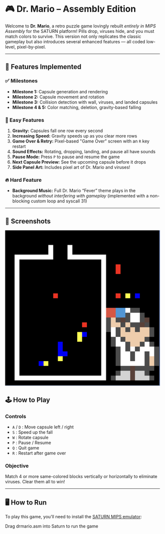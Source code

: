 # 🎮 Dr. Mario – Assembly Edition

Welcome to **Dr. Mario**, a retro puzzle game lovingly rebuilt *entirely in MIPS Assembly* for the SATURN platform! Pills drop, viruses hide, and you must match colors to survive. This version not only replicates the classic gameplay but also introduces several enhanced features — all coded low-level, pixel-by-pixel.

---

## 🚀 Features Implemented

### ✅ Milestones
- **Milestone 1:** Capsule generation and rendering
- **Milestone 2:** Capsule movement and rotation
- **Milestone 3:** Collision detection with wall, viruses, and landed capsules
- **Milestone 4 & 5:** Color matching, deletion, gravity-based falling

### 🌟 Easy Features
1. **Gravity:** Capsules fall one row every second
2. **Increasing Speed:** Gravity speeds up as you clear more rows
3. **Game Over & Retry:** Pixel-based "Game Over" screen with an `R` key restart
4. **Sound Effects:** Rotating, dropping, landing, and pause all have sounds
5. **Pause Mode:** Press `P` to pause and resume the game
6. **Next Capsule Preview:** See the upcoming capsule before it drops
7. **Side Panel Art:** Includes pixel art of Dr. Mario and viruses!

### 🔥 Hard Feature
- **Background Music:** Full Dr. Mario “Fever” theme plays in the background *without interfering with gameplay* (implemented with a non-blocking custom loop and syscall 31)

---
## 📸 Screenshots

![Main Interface](/game_screenshot.png)

## 🕹️ How to Play

### Controls
- `A` / `D` : Move capsule left / right
- `S` : Speed up the fall
- `W` : Rotate capsule
- `P` : Pause / Resume
- `Q` : Quit game
- `R` : Restart after game over

### Objective
Match 4 or more same-colored blocks vertically or horizontally to eliminate viruses. Clear them all to win!

---

## 🖥️ How to Run

To play this game, you'll need to install the [SATURN MIPS emulator](https://github.com/1whatleytay/saturn.git):

Drag drmario.asm into Saturn to run the game
